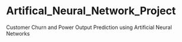 # Artifical_Neural_Network_Project
Customer Churn and Power Output Prediction using Artificial Neural Networks
